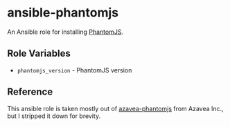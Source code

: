 # ansible-phantomjs

An Ansible role for installing [PhantomJS](http://phantomjs.org/).

## Role Variables

- `phantomjs_version` - PhantomJS version

## Reference

This ansible role is taken mostly out of [azavea-phantomjs](https://github.com/azavea/ansible-phantomjs.git) from Azavea Inc., but I stripped it down for brevity.


